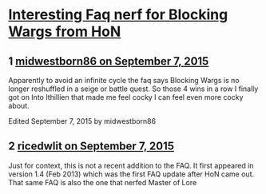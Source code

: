 # [Interesting Faq nerf for Blocking Wargs from HoN](https://community.fantasyflightgames.com/topic/187521-interesting-faq-nerf-for-blocking-wargs-from-hon/)

## 1 [midwestborn86 on September 7, 2015](https://community.fantasyflightgames.com/topic/187521-interesting-faq-nerf-for-blocking-wargs-from-hon/?do=findComment&comment=1778852)

Apparently to avoid an infinite cycle the faq says Blocking Wargs is no longer reshuffled in a seige or battle quest. So those 4 wins in a row I finally got on Into Ithillien that made me feel cocky I can feel even more cocky about. 

Edited September 7, 2015 by midwestborn86

## 2 [ricedwlit on September 7, 2015](https://community.fantasyflightgames.com/topic/187521-interesting-faq-nerf-for-blocking-wargs-from-hon/?do=findComment&comment=1778976)

Just for context, this is not a recent addition to the FAQ. It first appeared in version 1.4 (Feb 2013) which was the first FAQ update after HoN came out. That same FAQ is also the one that nerfed Master of Lore 

